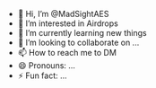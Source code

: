 - 👋 Hi, I’m @MadSightAES
- 👀 I’m interested in Airdrops
- 🌱 I’m currently learning new things
- 💞️ I’m looking to collaborate on ...
- 📫 How to reach me to DM 
- 😄 Pronouns: ...
- ⚡ Fun fact: ...

<!---
MadSightAES/MadSightAES is a ✨ special ✨ repository because its `README.md` (this file) appears on your GitHub profile.
You can click the Preview link to take a look at your changes.
--->

